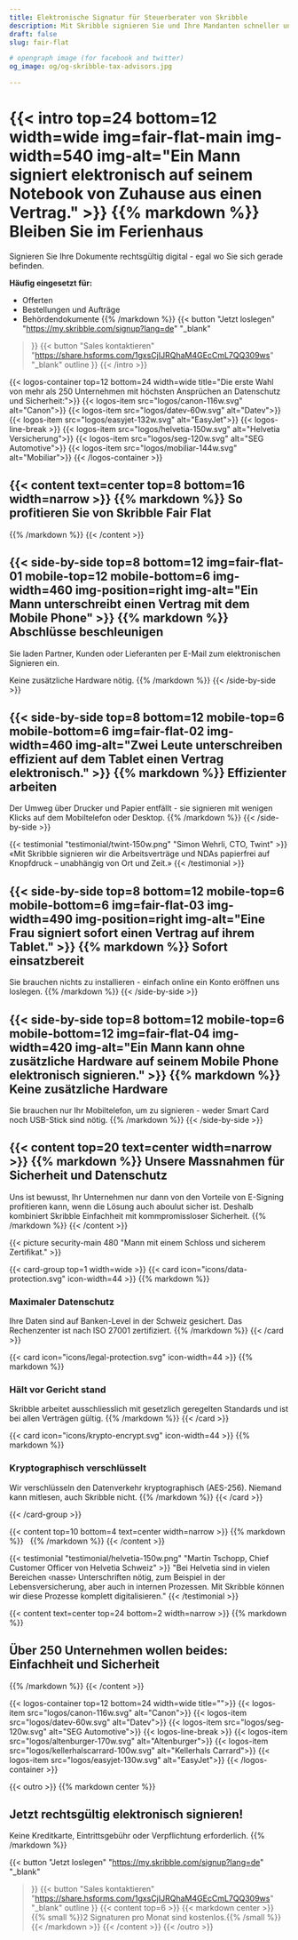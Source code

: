 ```yaml
---
title: Elektronische Signatur für Steuerberater von Skribble
description: Mit Skribble signieren Sie und Ihre Mandanten schneller und sicherer, von Jahresabschlüssen über Mandandenverträge bis Freigabeerklärungen.
draft: false
slug: fair-flat

# opengraph image (for facebook and twitter)
og_image: og/og-skribble-tax-advisors.jpg

---
```

{{< intro top=24 bottom=12 width=wide img=fair-flat-main img-width=540 img-alt="Ein Mann signiert elektronisch auf seinem Notebook von Zuhause aus einen Vertrag." >}}
{{% markdown %}}
Bleiben Sie 
im Ferienhaus
===============
Signieren Sie Ihre Dokumente rechtsgültig digital - egal wo Sie sich gerade befinden.

**Häufig eingesetzt für:**
- Offerten
- Bestellungen und Aufträge
- Behördendokumente
{{% /markdown %}}
{{< button
  "Jetzt loslegen"
  "https://my.skribble.com/signup?lang=de"
  "_blank"
>}}
{{< button
  "Sales kontaktieren"
  "https://share.hsforms.com/1gxsCjIJRQhaM4GEcCmL7QQ309ws"
  "_blank"
  outline
>}}
{{< /intro >}}

[//]: # (--------------------------------------------------------------------------------------------------------------)

{{< logos-container top=12 bottom=24 width=wide title="Die erste Wahl von mehr als 250 Unternehmen mit höchsten Ansprüchen an Datenschutz und Sicherheit:">}}
  {{< logos-item src="logos/canon-116w.svg" alt="Canon">}}
  {{< logos-item src="logos/datev-60w.svg" alt="Datev">}}
  {{< logos-item src="logos/easyjet-132w.svg" alt="EasyJet">}}
  {{< logos-line-break >}}
  {{< logos-item src="logos/helvetia-150w.svg" alt="Helvetia Versicherung">}}
  {{< logos-item src="logos/seg-120w.svg" alt="SEG Automotive">}}
  {{< logos-item src="logos/mobiliar-144w.svg" alt="Mobiliar">}}
{{< /logos-container >}}

[//]: # (--------------------------------------------------------------------------------------------------------------)

{{< content text=center top=8 bottom=16 width=narrow >}}
{{% markdown %}}
So profitieren Sie 
von Skribble Fair Flat
---
{{% /markdown %}}
{{< /content >}}

[//]: # (--------------------------------------------------------------------------------------------------------------)

{{< side-by-side top=8 bottom=12 img=fair-flat-01 mobile-top=12 mobile-bottom=6 img-width=460 img-position=right img-alt="Ein Mann unterschreibt einen Vertrag mit dem Mobile Phone" >}}
{{% markdown %}}
Abschlüsse 
beschleunigen
---
Sie laden Partner, Kunden oder Lieferanten per E-Mail zum elektronischen Signieren ein.

Keine zusätzliche Hardware nötig. 
{{% /markdown %}}
{{< /side-by-side >}}

[//]: # (--------------------------------------------------------------------------------------------------------------)

{{< side-by-side top=8 bottom=12 mobile-top=6 mobile-bottom=6 img=fair-flat-02 img-width=460 img-alt="Zwei Leute unterschreiben effizient auf dem Tablet einen Vertrag elektronisch." >}}
{{% markdown %}}
Effizienter arbeiten
---
Der Umweg über Drucker und Papier entfällt - sie signieren mit wenigen Klicks auf dem Mobiltelefon oder Desktop.
{{% /markdown %}}
{{< /side-by-side >}}

[//]: # (--------------------------------------------------------------------------------------------------------------)

{{< testimonial "testimonial/twint-150w.png" "Simon Wehrli, CTO, Twint" >}}
«Mit Skribble signieren wir die Arbeitsverträge und NDAs papierfrei auf Knopfdruck – unabhängig von Ort und Zeit.»
{{< /testimonial >}}

[//]: # (--------------------------------------------------------------------------------------------------------------)

{{< side-by-side top=8 bottom=12 mobile-top=6 mobile-bottom=6 img=fair-flat-03 img-width=490 img-position=right img-alt="Eine Frau signiert sofort einen Vertrag auf ihrem Tablet." >}}
{{% markdown %}}
Sofort einsatzbereit
---
Sie brauchen nichts zu installieren - einfach online ein Konto eröffnen uns loslegen.
{{% /markdown %}}
{{< /side-by-side >}}

[//]: # (--------------------------------------------------------------------------------------------------------------)

{{< side-by-side top=8 bottom=12 mobile-top=6 mobile-bottom=12 img=fair-flat-04 img-width=420 img-alt="Ein Mann kann ohne zusätzliche Hardware auf seinem Mobile Phone elektronisch signieren." >}}
{{% markdown %}}
Keine zusätzliche 
Hardware 
---
Sie brauchen nur Ihr Mobiltelefon, um zu signieren - weder Smart Card noch USB-Stick sind nötig.
{{% /markdown %}}
{{< /side-by-side >}}

[//]: # (--------------------------------------------------------------------------------------------------------------)

{{< content top=20 text=center width=narrow >}}
{{% markdown %}}
Unsere Massnahmen 
für Sicherheit und Datenschutz
---
Uns ist bewusst, Ihr Unternehmen nur dann von den Vorteile von E-Signing 
profitieren kann, wenn die Lösung auch aboulut sicher ist. 
Deshalb kombiniert Skribble Einfachheit mit kommpromissloser Sicherheit.
{{% /markdown %}}
{{< /content >}}

{{< picture security-main 480 "Mann mit einem Schloss und sicherem Zertifikat." >}}

{{< card-group top=1 width=wide >}}
{{< card icon="icons/data-protection.svg" icon-width=44 >}}
{{% markdown %}}
### Maximaler Datenschutz
Ihre Daten sind auf Banken-Level in der Schweiz gesichert. Das Rechenzenter ist nach ISO 27001 zertifiziert. 
{{% /markdown %}}
{{< /card >}}

{{< card icon="icons/legal-protection.svg" icon-width=44 >}}
{{% markdown %}}
### Hält vor Gericht stand
Skribble arbeitet ausschliesslich mit gesetzlich geregelten Standards und ist bei allen Verträgen gültig.
{{% /markdown %}}
{{< /card >}}

{{< card icon="icons/krypto-encrypt.svg" icon-width=44 >}}
{{% markdown %}}
### Kryptographisch verschlüsselt
Wir verschlüsseln den Datenverkehr kryptographisch (AES-256). Niemand kann mitlesen, auch Skribble nicht.
{{% /markdown %}}
{{< /card >}}

{{< /card-group >}}

{{< content top=10 bottom=4 text=center width=narrow >}}
{{% markdown %}}
&nbsp;
{{% /markdown %}}
{{< /content >}}

[//]: # (--------------------------------------------------------------------------------------------------------------)

{{< testimonial "testimonial/helvetia-150w.png" "Martin Tschopp, Chief Customer Officer von Helvetia Schweiz" >}}
"Bei Helvetia sind in vielen Bereichen ‹nasse› Unterschriften nötig, zum Beispiel in der Lebensversicherung, aber auch in internen Prozessen. Mit Skribble können wir diese Prozesse komplett digitalisieren." 
{{< /testimonial >}}

[//]: # (--------------------------------------------------------------------------------------------------------------)

{{< content text=center top=24 bottom=2 width=narrow >}}
{{% markdown %}}
## Über 250 Unternehmen wollen beides: Einfachheit und Sicherheit
{{% /markdown %}}
{{< /content >}}

{{< logos-container top=12 bottom=24 width=wide title="">}}
  {{< logos-item src="logos/canon-116w.svg" alt="Canon">}}
  {{< logos-item src="logos/datev-60w.svg" alt="Datev">}}
  {{< logos-item src="logos/seg-120w.svg" alt="SEG Automotive">}}
  {{< logos-line-break >}}
  {{< logos-item src="logos/altenburger-170w.svg" alt="Altenburger">}}
  {{< logos-item src="logos/kellerhalscarrard-100w.svg" alt="Kellerhals Carrard">}}
  {{< logos-item src="logos/easyjet-130w.svg" alt="EasyJet">}}
{{< /logos-container >}}

[//]: # (--------------------------------------------------------------------------------------------------------------)

{{< outro >}}
{{% markdown center %}}
## Jetzt rechtsgültig elektronisch signieren!
Keine Kreditkarte, Eintrittsgebühr oder
Verpflichtung erforderlich.
{{% /markdown %}}

{{< button
  "Jetzt loslegen"
  "https://my.skribble.com/signup?lang=de"
  "_blank"
>}}
{{< button
  "Sales kontaktieren"
  "https://share.hsforms.com/1gxsCjIJRQhaM4GEcCmL7QQ309ws"
  "_blank"
  outline
>}}
{{< content top=6 >}}
{{< markdown center >}}
{{% small %}}2 Signaturen pro Monat sind kostenlos.{{% /small %}} 
{{< /markdown >}}
{{< /content >}}
{{< /outro >}}
